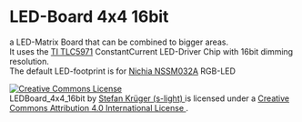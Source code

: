 # LED-Board 4x4 16bit

a LED-Matrix Board that can be combined to bigger areas.  
It uses the [TI TLC5971](http://www.ti.com/product/TLC5971?keyMatch=tlc5971&tisearch=Search-EN-Everything) ConstantCurrent LED-Driver Chip with 16bit dimming resolution.  
The default LED-footprint is for [Nichia NSSM032A](http://www.nichia.co.jp/en/product/led_product_data.html?type=%27NSSM032A%27) RGB-LED

<!-- License info -->
<a rel="license" href="http://creativecommons.org/licenses/by/4.0/">
    <img alt="Creative Commons License" style="border-width:0" src="https://i.creativecommons.org/l/by/4.0/88x31.png" />
</a><br />
<span xmlns:dct="http://purl.org/dc/terms/" property="dct:title">
    LEDBoard_4x4_16bit
</span>
by
<a xmlns:cc="http://creativecommons.org/ns#" href="https://github.com/s-light/LEDBoard_4x4_16bit" property="cc:attributionName" rel="cc:attributionURL">
    Stefan Krüger (s-light)
</a>
is licensed under a
<a rel="license" href="http://creativecommons.org/licenses/by/4.0/">
    Creative Commons Attribution 4.0 International License
</a>.
